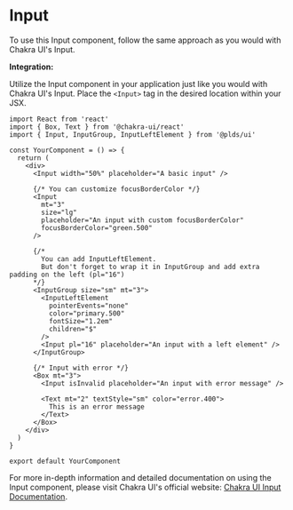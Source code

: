 # Input

To use this Input component, follow the same approach as you would with Chakra UI's Input.

**Integration:**

Utilize the Input component in your application just like you would with Chakra UI's Input. Place the `<Input>` tag in the desired location within your JSX.

```tsx
import React from 'react'
import { Box, Text } from '@chakra-ui/react'
import { Input, InputGroup, InputLeftElement } from '@plds/ui'

const YourComponent = () => {
  return (
    <div>
      <Input width="50%" placeholder="A basic input" />

      {/* You can customize focusBorderColor */}
      <Input
        mt="3"
        size="lg"
        placeholder="An input with custom focusBorderColor"
        focusBorderColor="green.500"
      />

      {/*
        You can add InputLeftElement.
        But don't forget to wrap it in InputGroup and add extra padding on the left (pl="16")
      */}
      <InputGroup size="sm" mt="3">
        <InputLeftElement
          pointerEvents="none"
          color="primary.500"
          fontSize="1.2em"
          children="$"
        />
        <Input pl="16" placeholder="An input with a left element" />
      </InputGroup>

      {/* Input with error */}
      <Box mt="3">
        <Input isInvalid placeholder="An input with error message" />

        <Text mt="2" textStyle="sm" color="error.400">
          This is an error message
        </Text>
      </Box>
    </div>
  )
}

export default YourComponent
```

For more in-depth information and detailed documentation on using the Input component, please visit Chakra UI's official website: [Chakra UI Input Documentation](https://chakra-ui.com/docs/components/input).
